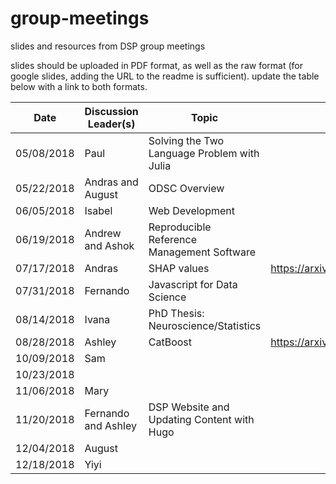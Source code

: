# group-meetings
slides and resources from DSP group meetings

slides should be uploaded in PDF format, as well as the raw format (for google slides, adding the URL to the readme is sufficient). update the table below with a link to both formats.

| Date       | Discussion Leader(s) | Topic                                       |         Reading                  |         Raw Slides                    |          PDF Slides                     |                    
| ---------- | -------------------- | ------------------------------------------- | -------------------------------- | ------------------------------------- | -------------------------------------- |
| 05/08/2018 | Paul                 | Solving the Two Language Problem with Julia |                                  |                                       |                                        |                  
| 05/22/2018 | Andras and August    | ODSC Overview                               |                                  |                                       | [odsc.pdf](./slides/ODSC_overview.pdf) |
| 06/05/2018 | Isabel               | Web Development                             |                                  |                                       |                                        |
| 06/19/2018 | Andrew and Ashok     | Reproducible Reference Management Software  |                                  |                                       |                                        |
| 07/17/2018 | Andras               | SHAP values                                 | https://arxiv.org/abs/1706.06060 |                                       | [shap.pdf](./slides/shap.pdf)          | 
| 07/31/2018 | Fernando             | Javascript for Data Science                 |                                  |                                       |                                        |
| 08/14/2018 | Ivana                | PhD Thesis: Neuroscience/Statistics         |                                  |                                       |                                        |
| 08/28/2018 | Ashley               | CatBoost                                    | https://arxiv.org/abs/1706.09516 | [catboost.key](./slides/catboost.key) | [catboost.pdf](./slides/catboost.pdf)  |
| 10/09/2018 | Sam                  |                                             |                                  |                                       |                                        | 
| 10/23/2018 |                  |                                             |                                  |                                       |                                        |
| 11/06/2018 | Mary                 |                                             |                                  |                                       |                                        |
| 11/20/2018 | Fernando and Ashley  | DSP Website and Updating Content with Hugo  |                                  |                                       |                                        |
| 12/04/2018 | August               |                                             |                                  |                                       |                                        |
| 12/18/2018 | Yiyi               |                                             |                                  |                                       |                                        |
